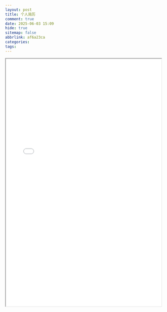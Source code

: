 ```yaml
---
layout: post
title: 个人简历
comment: true
date: 2025-06-03 15:09
hide: true
sitemap: false
abbrlink: af6a23ca
categories: 
tags:
---
```


<div>
  <iframe 
    src="/pdfjs/web/viewer.html?file=/PDF/米法展-简历.pdf" 
    width="100%" 
    height="800px"
  ></iframe>
</div>